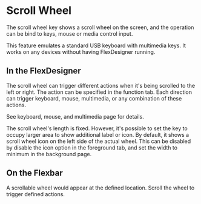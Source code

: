 # Scroll Wheel

The scroll wheel key shows a scroll wheel on the screen, and the operation can be bind to keys, mouse or media control input.

This feature emulates a standard USB keyboard with multimedia keys. It works on any devices without having FlexDesigner running.

## In the FlexDesigner

The scroll wheel can trigger different actions when it's being scrolled to the left or right. The action can be specified in the function tab. Each direction can trigger keyboard, mouse, multimedia, or any combination of these actions.

See keyboard, mouse, and multimedia page for details.

The scroll wheel's length is fixed. However, it's possible to set the key to occupy larger area to show additional label or icon. By default, it shows a scroll wheel icon on the left side of the actual wheel. This can be disabled by disable the icon option in the foreground tab, and set the width to minimum in the background page.

## On the Flexbar

A scrollable wheel would appear at the defined location. Scroll the wheel to trigger defined actions.
